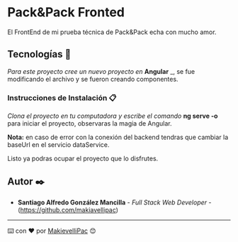 # Pack&Pack Fronted

El FrontEnd de mi prueba técnica de Pack&Pack echa con mucho amor.

## Tecnologías 🚀

_Para este proyecto cree un nuevo proyecto en_ **Angular**  _, se fue modificando el archivo y se fueron creando componentes.

### Instrucciones de Instalación 📋

_Clona el proyecto en tu computadora y escribe el comando_ **ng serve -o** para iniciar el proyecto, observaras la magia de Angular.


**Nota:** en caso de error con la conexión del backend tendras que cambiar la baseUrl en el servicio dataService.

Listo ya podras ocupar el proyecto que lo disfrutes.

## Autor ✒️

* **Santiago Alfredo González Mancilla** - *Full Stack Web Developer* - (https://github.com/makiavellipac)

---
⌨️ con ❤️ por [MakievelliPac](https://santiago-agm.xyz/) 😊

